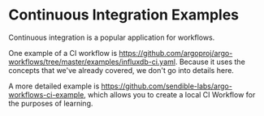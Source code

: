 # Continuous Integration Examples

Continuous integration is a popular application for workflows.

One example of a CI workflow is
 <https://github.com/argoproj/argo-workflows/tree/master/examples/influxdb-ci.yaml>. Because it uses the concepts
that we've already covered, we don't go into details here.

A more detailed example is <https://github.com/sendible-labs/argo-workflows-ci-example>, which allows you to
create a local CI Workflow for the purposes of learning.
